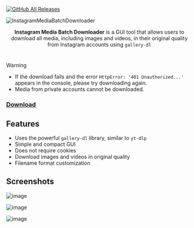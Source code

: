 [![GitHub All Releases](https://img.shields.io/github/downloads/afkarxyz/Instagram-Media-Batch-Downloader/total?style=for-the-badge)](https://github.com/afkarxyz/Instagram-Media-Batch-Downloader/releases)

![InstagramMediaBatchDownloader](https://github.com/user-attachments/assets/e651f008-5516-4fb2-bb35-cd1a10027193)

<div align="center">
<b>Instagram Media Batch Downloader</b> is a GUI tool that allows users to download all media, including images and videos, in their original quality from Instagram accounts using <code>gallery-dl</code>
</div>

#

> [!Warning]
> - If the download fails and the error `HttpError: '401 Unauthorized...'` appears in the console, please try downloading again.
> - Media from private accounts cannot be downloaded.

### [Download](https://github.com/afkarxyz/Instagram-Media-Batch-Downloader/releases/download/v1.1/InstagramMediaBatchDownloader.exe)

## Features

- Uses the powerful `gallery-dl` library, similar to `yt-dlp`  
- Simple and compact GUI
- Does not require cookies
- Download images and videos in original quality
- Filename format customization
  
## Screenshots

![image](https://github.com/user-attachments/assets/b11b87f0-d106-4c4a-b167-811825d590ff)

![image](https://github.com/user-attachments/assets/c0caf06b-27fc-439f-84e4-32351e97d2b7)

![image](https://github.com/user-attachments/assets/31f8c502-2a82-43fe-92e8-a7260e2fac30)
